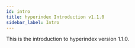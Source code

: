 ```yaml
---
id: intro
title: hyperindex Introduction v1.1.0
sidebar_label: Intro
---
```


This is the introduction to hyperindex version 1.1.0.

